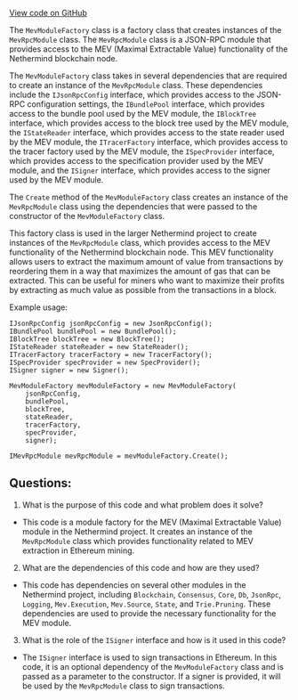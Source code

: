 [View code on GitHub](https://github.com/nethermindeth/nethermind/Nethermind.Mev/MevModuleFactory.cs)

The `MevModuleFactory` class is a factory class that creates instances of the `MevRpcModule` class. The `MevRpcModule` class is a JSON-RPC module that provides access to the MEV (Maximal Extractable Value) functionality of the Nethermind blockchain node.

The `MevModuleFactory` class takes in several dependencies that are required to create an instance of the `MevRpcModule` class. These dependencies include the `IJsonRpcConfig` interface, which provides access to the JSON-RPC configuration settings, the `IBundlePool` interface, which provides access to the bundle pool used by the MEV module, the `IBlockTree` interface, which provides access to the block tree used by the MEV module, the `IStateReader` interface, which provides access to the state reader used by the MEV module, the `ITracerFactory` interface, which provides access to the tracer factory used by the MEV module, the `ISpecProvider` interface, which provides access to the specification provider used by the MEV module, and the `ISigner` interface, which provides access to the signer used by the MEV module.

The `Create` method of the `MevModuleFactory` class creates an instance of the `MevRpcModule` class using the dependencies that were passed to the constructor of the `MevModuleFactory` class.

This factory class is used in the larger Nethermind project to create instances of the `MevRpcModule` class, which provides access to the MEV functionality of the Nethermind blockchain node. This MEV functionality allows users to extract the maximum amount of value from transactions by reordering them in a way that maximizes the amount of gas that can be extracted. This can be useful for miners who want to maximize their profits by extracting as much value as possible from the transactions in a block. 

Example usage:

```
IJsonRpcConfig jsonRpcConfig = new JsonRpcConfig();
IBundlePool bundlePool = new BundlePool();
IBlockTree blockTree = new BlockTree();
IStateReader stateReader = new StateReader();
ITracerFactory tracerFactory = new TracerFactory();
ISpecProvider specProvider = new SpecProvider();
ISigner signer = new Signer();

MevModuleFactory mevModuleFactory = new MevModuleFactory(
    jsonRpcConfig,
    bundlePool,
    blockTree,
    stateReader,
    tracerFactory,
    specProvider,
    signer);

IMevRpcModule mevRpcModule = mevModuleFactory.Create();
```
## Questions: 
 1. What is the purpose of this code and what problem does it solve?
- This code is a module factory for the MEV (Maximal Extractable Value) module in the Nethermind project. It creates an instance of the `MevRpcModule` class which provides functionality related to MEV extraction in Ethereum mining.

2. What are the dependencies of this code and how are they used?
- This code has dependencies on several other modules in the Nethermind project, including `Blockchain`, `Consensus`, `Core`, `Db`, `JsonRpc`, `Logging`, `Mev.Execution`, `Mev.Source`, `State`, and `Trie.Pruning`. These dependencies are used to provide the necessary functionality for the MEV module.

3. What is the role of the `ISigner` interface and how is it used in this code?
- The `ISigner` interface is used to sign transactions in Ethereum. In this code, it is an optional dependency of the `MevModuleFactory` class and is passed as a parameter to the constructor. If a signer is provided, it will be used by the `MevRpcModule` class to sign transactions.